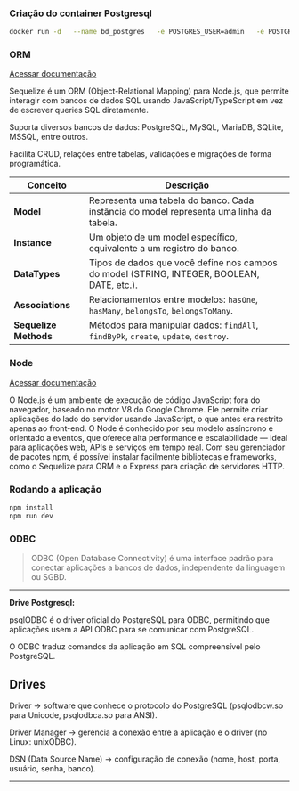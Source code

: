 ### Criação do container Postgresql
```bash
docker run -d   --name bd_postgres   -e POSTGRES_USER=admin   -e POSTGRES_PASSWORD=senha   -e POSTGRES_DB=atividade_db   -p 5432:5432   postgres:17
```

### ORM
[Acessar documentação](https://sequelize.org/)

Sequelize é um ORM (Object-Relational Mapping) para Node.js, que permite interagir com bancos de dados SQL usando JavaScript/TypeScript em vez de escrever queries SQL diretamente.

Suporta diversos bancos de dados: PostgreSQL, MySQL, MariaDB, SQLite, MSSQL, entre outros.

Facilita CRUD, relações entre tabelas, validações e migrações de forma programática.

| Conceito           | Descrição                                                                                 |
|-------------------|-------------------------------------------------------------------------------------------|
| **Model**          | Representa uma tabela do banco. Cada instância do model representa uma linha da tabela.  |
| **Instance**       | Um objeto de um model específico, equivalente a um registro do banco.                   |
| **DataTypes**      | Tipos de dados que você define nos campos do model (STRING, INTEGER, BOOLEAN, DATE, etc.). |
| **Associations**   | Relacionamentos entre modelos: `hasOne`, `hasMany`, `belongsTo`, `belongsToMany`.        |
| **Sequelize Methods** | Métodos para manipular dados: `findAll`, `findByPk`, `create`, `update`, `destroy`.   |


### Node
[Acessar documentação](https://nodejs.org/pt)

O Node.js é um ambiente de execução de código JavaScript fora do navegador, baseado no motor V8 do Google Chrome.
Ele permite criar aplicações do lado do servidor usando JavaScript, o que antes era restrito apenas ao front-end.
O Node é conhecido por seu modelo assíncrono e orientado a eventos, que oferece alta performance e escalabilidade — ideal para aplicações web, APIs e serviços em tempo real.
Com seu gerenciador de pacotes npm, é possível instalar facilmente bibliotecas e frameworks, como o Sequelize para ORM e o Express para criação de servidores HTTP.

### Rodando a aplicação

```bash
npm install
npm run dev
```

### ODBC
> ODBC (Open Database Connectivity) é uma interface padrão para conectar aplicações a bancos de dados, independente da linguagem ou SGBD.
---
**Drive Postgresql:**

psqlODBC é o driver oficial do PostgreSQL para ODBC, permitindo que aplicações usem a API ODBC para se comunicar com PostgreSQL.

O ODBC traduz comandos da aplicação em SQL compreensível pelo PostgreSQL.

**Drives**
---
Driver → software que conhece o protocolo do PostgreSQL (psqlodbcw.so para Unicode, psqlodbca.so para ANSI).

Driver Manager → gerencia a conexão entre a aplicação e o driver (no Linux: unixODBC).

DSN (Data Source Name) → configuração de conexão (nome, host, porta, usuário, senha, banco).

---
